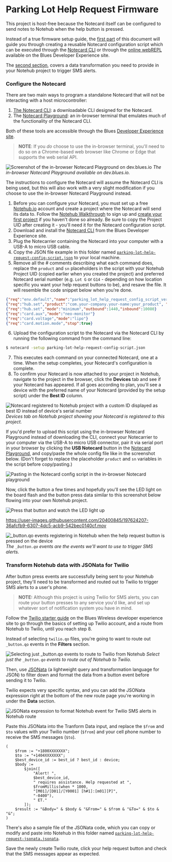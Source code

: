 # Parking Lot Help Request Firmware

This project is host-free because the Notecard itself can be configured to send notes to Notehub when the help button is pressed.

Instead of a true firmware setup guide, the [first part](#configure-the-notecard) of this document will guide you through creating a reusable Notecard configuration script which can be executed through the [Notecard CLI](https://dev.blues.io/tools-and-sdks/notecard-cli/) or through the [online webREPL](https://dev.blues.io/notecard-playground/) available on the Blues Developer Experience site.

The [second section](#transform-notehub-data-with-jsonata-for-twilio), covers a data transformation you need to provide in your Notehub project to trigger SMS alerts.

### Configure the Notecard

There are two main ways to program a standalone Notecard that will not be interacting with a host microcontroller: 
1. [The Notecard CLI](https://dev.blues.io/tools-and-sdks/notecard-cli/): a downloadable CLI designed for the Notecard.
2. The [Notecard Playground](https://dev.blues.io/notecard-playground/): an in-browser terminal that emulates much of the functionality of the Notecard CLI. 

Both of these tools are accessible through the Blues [Developer Experience site](https://www.dev.blues.io).

> **NOTE**: If you _do_ choose to use the in-browser terminal, you'll need to do so on a Chrome-based web browser like Chrome or Edge that supports the web serial API. 

![Screenshot of the in-browser Notecard Playground on dev.blues.io](./readme-notecard-playground.png)
_The in-browser Notecard Playground available on dev.blues.io._

The instructions to configure the Notecard will assume the Notecard CLI is being used, but this will also work with a very slight modification if you choose to use the in-browser Notecard Playground instead.

1. Before you can configure your Notecard, you must set up a free [Notehub.io](https://notehub.io) account and create a project where the Notecard will send its data to. Follow the [Notehub Walkthrough](https://dev.blues.io/notehub/notehub-walkthrough/#create-a-notehub-account) to sign up and [create your first project](https://dev.blues.io/notehub/notehub-walkthrough/#create-a-new-project) if you haven't done so already. Be sure to copy the Project UID after creating it - you'll need it for the Notecard configuration script.
2. Download and install the [Notecard CLI](https://dev.blues.io/tools-and-sdks/notecard-cli/#installation) from the Blues Developer Experience site.
3. Plug the Notecarrier containing the Notecard into your computer with a USB-A to micro USB cable.
4. Copy the JSON file example in this folder named [`parking-lot-help-request-config-script.json`](./parking-lot-help-request-config-script.json) to your local machine.
5. Remove all the # comments describing what each command does, replace the `product` and `sn` placeholders in the script with your Notehub Project UID (copied earlier when you created the project) and preferred Notecard serial number (e.g. `Lot G` or `G14` - depending on how location specific you want your help request buttons to be), and resave the file. It will resemble the code snippet below when you're done.
```json
{"req":"env.default","name":"parking_lot_help_request_config_script_version","text":"1.1.1"}
{"req":"hub.set","product":"com.your-company.your-name:your_product", "sn":"preferred_device_name_here"}
{"req":"hub.set","mode":"minimum","outbound":1440,"inbound":10080}
{"req":"card.aux","mode":"neo-monitor"}
{"req":"card.voltage","mode":"lipo"}
{"req":"card.motion.mode","stop":true}
```
6. Upload the configuration script to the Notecard via the Notecard CLI by running the following command from the command line:
```bash 
$ notecard -setup parking-lot-help-request-config-script.json
```
7. This executes each command on your connected Notecard, one at a time. When the setup completes, your Notecard's configuration is complete.
8. To confirm your Notecard is now attached to your project in Notehub, navigate to the project in the browser, click the **Devices** tab and see if your Notecard has appeared. If all goes according to plan, you'll see a device with the preferred name of your Notecard (provided by the setup script) under the **Best ID** column.
  
![Notecard registered to Notehub project with a custom ID displayed as best ID instead of device's serial number](readme-notehub-device.png)
_Devices tab on Notehub project showing your Notecard is registered to this project._

If you'd prefer to upload this script using the in-browser Notecard Playground instead of downloading the CLI, connect your Notecarrier to your computer via the USB-A to micro USB connector, pair it via serial port in your browser by clicking the **USB Notecard** button in the [Notecard Playground](https://dev.blues.io/notecard-playground/), and copy/paste the whole config file like in the screenshot below. (Don't forget to replace the placeholder `product` and `sn` variables in the script before copy/pasting.)

![Pasting in the Notecard config script in the in-browser Notecard playground](./readme-notecard-playground-script.png)

Now, click the button a few times and hopefully you'll see the LED light on the board flash and the button press data similar to this screenshot below flowing into your own Notehub project.

![Press that button and watch the LED light up](readme-press-the-button.png)

https://user-images.githubusercontent.com/20400845/197624207-36afcfb9-6307-4dc5-acb9-542bec0140cf.mov

![_button.qo events registering in Notehub when the help request button is pressed on the device](readme-notehub-events.png)
_The `_button.qo` events are the events we'll want to use to trigger SMS alerts._

### Transform Notehub data with JSONata for Twilio

After button press events are successfully being sent to your Notehub project, they'll need to be transformed and routed out to Twilio to trigger SMS alerts to a user's phone.

> **NOTE:** Although this project is using Twilio for SMS alerts, you can route your button presses to any service you'd like, and set up whatever sort of notification system you have in mind.

Follow the [Twilio starter guide](https://dev.blues.io/guides-and-tutorials/twilio-sms-guide/#configuring-the-route) on the Blues Wireless developer experience site to go through the basics of setting up Twilio account, and a route from Notehub to Twilio, until you reach step 8.

Instead of selecting `twilio.qo` files, you're going to want to route out `_button.qo` events in the **Filters** section.

![Selecting just _button.qo events to route to Twilio from Notehub](readme-button-events.png)
_Select just the `_button.qo` events to route out of Notehub to Twilio._

Then, use [JSONata](https://dev.blues.io/guides-and-tutorials/notecard-guides/using-jsonata-to-transform-json/) (a lightweight query and transformation language for JSON) to filter down and format the data from a button event before sending it to Twilio.

Twilio expects very specific syntax, and you can add the JSONata expression right at the bottom of the new route page you're working in under the **Data** section.

![JSONata expression to format Notehub event for Twilio SMS alerts in Notehub route](readme-twilio-jsonata.png)

Paste this JSONata into the Tranform Data input, and replace the `$from` and `$to` values with your Twilio number (`$from`) and your cell phone number to receive the SMS messages (`$to`).

```jsonata
(
    $from := "+1800XXXXXXX";
    $to := "+1404XXXXXXX";
    $best_device_id := best_id ? best_id : device;
    $body := 
        $join([
            "Alert! ",
            $best_device_id,
            " requires assistance. Help requested at ",
            $fromMillis(when * 1000,
            "[M01]/[D01]/[Y0001] [h#1]:[m01][P]",
            "-0400"),
            " ET."
        ]); 
    $result := "&Body=" & $body & "&From=" & $from & "&To=" & $to & "&";
)
```

There's also a sample file of the JSONata code, which you can copy or modify and paste into Notehub in this folder named [`parking-lot-help-request-jsonata.jsonata`](./parking-lot-help-request-jsonata.jsonata).

Save the newly create Twilio route, click your help request button and check that the SMS messages appear as expected.
